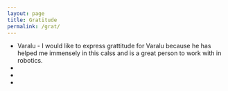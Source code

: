 ```yaml
---
layout: page
title: Gratitude
permalink: /grat/
---
```

- Varalu - I would like to express grattitude for Varalu because he has helped me immensely in this calss and is a great person to work with in robotics.
- 
- 
- 